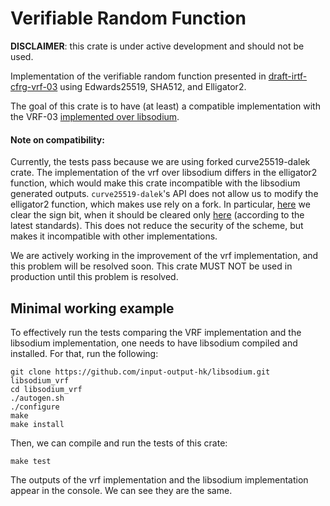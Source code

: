 # Verifiable Random Function
**DISCLAIMER**: this crate is under active development and should not be used.

Implementation of the verifiable random function presented in 
[draft-irtf-cfrg-vrf-03](https://datatracker.ietf.org/doc/html/draft-irtf-cfrg-vrf-03) using
Edwards25519, SHA512, and Elligator2. 

The goal of this crate is to have (at least) a compatible implementation with 
the VRF-03 [implemented over libsodium](https://github.com/input-output-hk/libsodium/tree/draft-irtf-cfrg-vrf-03/src/libsodium).

#### Note on compatibility: 
Currently, the tests pass because we are using forked curve25519-dalek
crate. The implementation of the vrf over libsodium differs in the elligator2
function, which would make this crate incompatible with the libsodium generated
outputs. `curve25519-dalek`'s API does not allow us to modify the elligator2 
function, which makes use rely on a fork. In particular, [here](https://github.com/input-output-hk/libsodium/blob/draft-irtf-cfrg-vrf-03/src/libsodium/crypto_vrf/ietfdraft03/convert.c#L84)
we clear the sign bit, when it should be cleared only [here](https://github.com/input-output-hk/libsodium/blob/draft-irtf-cfrg-vrf-03/src/libsodium/crypto_core/ed25519/ref10/ed25519_ref10.c#L2527)
(according to the latest standards).
This does not reduce the security of the scheme, but makes it incompatible with other
implementations. 

We are actively working in the improvement
of the vrf implementation, and this problem will be resolved soon. This crate MUST NOT
be used in production until this problem is resolved.

## Minimal working example
To effectively run the tests comparing the VRF implementation and the libsodium
implementation, one needs to have libsodium compiled and installed. For that, 
run the following: 

```shell
git clone https://github.com/input-output-hk/libsodium.git libsodium_vrf
cd libsodium_vrf
./autogen.sh
./configure
make
make install
```

Then, we can compile and run the tests of this crate: 
```shell
make test
```
The outputs of the vrf implementation and the libsodium implementation 
appear in the console. We can see they are the same. 
